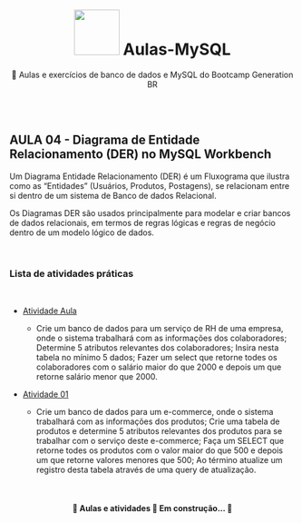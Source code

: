 <h1 align="center">
 <img src="https://i.gifer.com/origin/4c/4ced19632c5a410e3319d159e160bb30.gif" width="80"> Aulas-MySQL
</h1>

<p align="center"> 📁 Aulas e exercícios de banco de dados e MySQL do Bootcamp Generation BR </p>
<br>
<br>


<h2> AULA 04 - Diagrama de Entidade Relacionamento (DER) no MySQL Workbench</h2>

Um Diagrama Entidade Relacionamento (DER) é um Fluxograma que ilustra como as “Entidades” (Usuários, Produtos, Postagens), se relacionam entre si dentro de um sistema de Banco de dados Relacional.

Os Diagramas DER são usados principalmente para modelar e criar bancos de dados relacionais, em termos de regras lógicas e regras de negócio dentro de um modelo lógico de dados.

<br>

<h3> Lista de atividades práticas </h3>
<br>
<!--ts-->
   
   * [Atividade Aula](Atividade%2001.sql)
      * Crie um banco de dados para um serviço de RH de uma empresa, onde o sistema trabalhará com as informações dos colaboradores;
        Determine 5 atributos relevantes dos colaboradores;
        Insira nesta tabela no mínimo 5 dados;
        Fazer um select  que retorne todes os colaboradores com o salário maior do que 2000 e depois um que retorne salário menor que 2000.
          
   * [Atividade 01](Atividade%2002.sql)
 	 * Crie um banco de dados para um e-commerce, onde o sistema trabalhará com as informações dos produtos; Crie uma tabela de produtos e determine 5 atributos relevantes dos produtos para se trabalhar com o serviço deste e-commerce;  Faça um SELECT que retorne todes os produtos com o valor maior do que 500 e depois um que retorne valores menores que 500; Ao término atualize um registro desta tabela através de uma query de atualização.
 
<!--te-->
<br>

<h4 align="center"> 
	🚧  Aulas e atividades 🚀 Em construção...  🚧
</h4>
